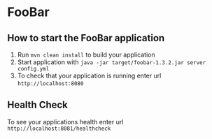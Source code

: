 # FooBar

How to start the FooBar application
---

1. Run `mvn clean install` to build your application
1. Start application with `java -jar target/foobar-1.3.2.jar server config.yml`
1. To check that your application is running enter url `http://localhost:8080`

Health Check
---

To see your applications health enter url `http://localhost:8081/healthcheck`
